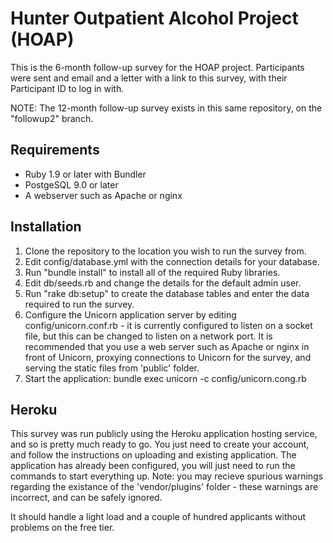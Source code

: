 # Hunter Outpatient Alcohol Project (HOAP)

This is the 6-month follow-up survey for the HOAP project. Participants
were sent and email and a letter with a link to this survey, with their
Participant ID to log in with.

NOTE: The 12-month follow-up survey exists in this same repository, on
the "followup2" branch.

## Requirements

* Ruby 1.9 or later with Bundler
* PostgeSQL 9.0 or later
* A webserver such as Apache or nginx

## Installation

1. Clone the repository to the location you wish to run the survey from.
1. Edit config/database.yml with the connection details for your database.
1. Run "bundle install" to install all of the required Ruby libraries.
1. Edit db/seeds.rb and change the details for the default admin user.
1. Run "rake db:setup" to create the database tables and enter the
   data required to run the survey.
1. Configure the Unicorn application server by editing
   config/unicorn.conf.rb - it is currently configured to listen on a
   socket file, but this can be changed to listen on a network port. It
   is recommended that you use a web server such as Apache or nginx in
   front of Unicorn, proxying connections to Unicorn for the survey, and
   serving the static files from 'public' folder.
1. Start the application: bundle exec unicorn -c config/unicorn.cong.rb

## Heroku

This survey was run publicly using the Heroku application hosting service,
and so is pretty much ready to go. You just need to create your account,
and follow the instructions on uploading and existing application. The
application has already been configured, you will just need to run the
commands to start everything up. Note: you may recieve spurious warnings
regarding the existance of the 'vendor/plugins' folder - these warnings
are incorrect, and can be safely ignored.

It should handle a light load and a couple of hundred applicants without
problems on the free tier.
